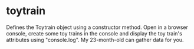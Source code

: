 toytrain
========

Defines the Toytrain object using a constructor method. Open in a browser console, create some toy trains in the console and display the toy train's attributes using "console.log". My 23-month-old can gather data for you.
